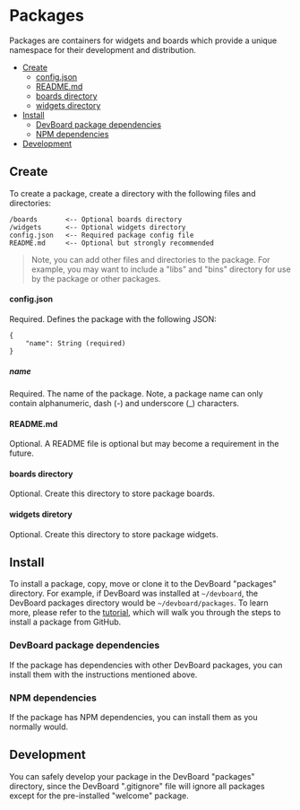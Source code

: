 # Packages

Packages are containers for widgets and boards which provide a unique namespace for their development and distribution.

- [Create](#create)
    - [config.json](#config)
    - [README.md](#readme)
    - [boards directory](#boards)
    - [widgets directory](#widgets)
- [Install](#install)
    - [DevBoard package dependencies](#devboard-package)
    - [NPM dependencies](#npm)
- [Development](#development)

<a name=create></a>
## Create

To create a package, create a directory with the following files and directories:

    /boards       <-- Optional boards directory
    /widgets      <-- Optional widgets directory
    config.json   <-- Required package config file
    README.md     <-- Optional but strongly recommended

> Note, you can add other files and directories to the package.  For example, you may want to include a "libs" and "bins" directory for use by the package or other packages.

<a name=config.json></a>
#### config.json

Required. Defines the package with the following JSON:

    {
        "name": String (required)
    }

##### name

Required. The name of the package.  Note, a package name can only contain alphanumeric, dash (-) and underscore (_) characters. 

<a name=readme></a>
#### README.md

Optional. A README file is optional but may become a requirement in the future.

<a name=boards></a>
#### boards directory

Optional. Create this directory to store package boards.

<a name=widgets></a>
#### widgets diretory

Optional. Create this directory to store package widgets.

<a name=install></a>
## Install

To install a package, copy, move or clone it to the DevBoard "packages" directory. For example, if DevBoard was installed at `~/devboard`, the DevBoard packages directory would be `~/devboard/packages`.  To learn more, please refer to the [tutorial](?board=welcome.tutorial), which will walk you through the steps to install a package from GitHub.

<a name=devboard-package></a>
### DevBoard package dependencies

If the package has dependencies with other DevBoard packages, you can install them with the instructions mentioned above.

<a name=npm></a>
### NPM dependencies

If the package has NPM dependencies, you can install them as you normally would.

<a name=development></a>
## Development

You can safely develop your package in the DevBoard "packages" directory, since the DevBoard ".gitignore" file will ignore all packages except for the pre-installed "welcome" package.

